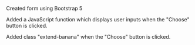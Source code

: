 Created form using Bootstrap 5

Added a JavaScript function which displays user inputs when the "Choose" button is clicked. 

Added class "extend-banana" when the "Choose" button is clicked. 

